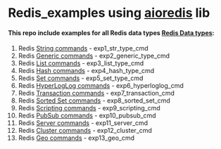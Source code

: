 # Redis_examples using [aioredis](http://aioredis.readthedocs.io/) lib

#### This repo include examples for all Redis data types [Redis Data types]( https://redis.io/topics/data-types):

1. Redis [String commands](https://redis.io/commands/#string) - exp1_str_type_cmd
2. Redis [Generic commands](http://redis.io/commands/#generic) - exp2_generic_type_cmd
3. Redis [List commands](http://redis.io/commands#list) - exp3_list_type_cmd
4. Redis [Hash commands](http://redis.io/commands#hash) - exp4_hash_type_cmd
5. Redis [Set commands](http://redis.io/commands#set) - exp5_set_type_cmd
6. Redis [HyperLogLog commands](http://redis.io/commands#hyperloglog) - exp6_hyperloglog_cmd
7. Redis [Transaction commands](http://redis.io/commands/#transactions) - exp7_transaction_cmd
8. Redis [Sorted Set commands](http://redis.io/commands/#sorted_set) - exp8_sorted_set_cmd
9. Redis [Scripting commands](http://redis.io/commands#scripting) - exp9_scripting_cmd
10. Redis [PubSub commands](http://redis.io/commands/#pubsub) - exp10_pubsub_cmd
11. Redis [Server commands](http://redis.io/commands/#server) - exp11_server_cmd
12. Redis [Cluster commands](http://redis.io/commands#cluster) - exp12_cluster_cmd
13. Redis [Geo commands](http://redis.io/commands#geo) - exp13_geo_cmd
